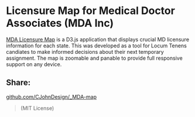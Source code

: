 # Licensure Map for Medical Doctor Associates (MDA Inc)

[MDA Licensure Map](http://mda.cjohn.design) is a D3.js application that displays crucial MD licensure information for each state. This was developed as a tool for Locum Tenens candiates to make informed decisions about their next temporary assignment. The map is zoomable and panable to provide full responsive support on any device.

## Share:
[github.com/CJohnDesign/_MDA-map](https://github.com/CJohnDesign/_MDA-map)

> (MIT License)